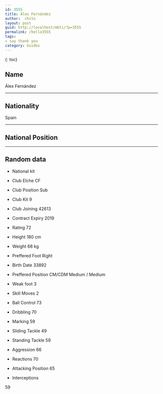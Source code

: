 ```yaml
---
id: 3555
title: Álex Fernández
author:  chito 
layout: post
guid: http://localhost/mbti/?p=3555
permalink: /hello3555
tags:
- say thank you
category: Guides
---
```



{: toc}


## Name  
Álex Fernández 

* * *

## Nationality  
Spain 

* * *

## National Position 

* * *

## Random data 

  * National kit 
  * Club 
Elche CF 

  * Club Position 
Sub 

  * Club Kit 
9 

  * Club Joining 
42613 

  * Contract Expiry 
2019 

  * Rating 
72 

  * Height 
180 cm 

  * Weight 
68 kg 

  * Preffered Foot 
Right 

  * Birth Date 
33892 

  * Preffered Position 
CM/CDM Medium / Medium 

  * Weak foot 
3 

  * Skill Moves 
2 

  * Ball Control 
73 

  * Dribbling 
70 

  * Marking 
59 

  * Sliding Tackle 
49 

  * Standing Tackle 
59 

  * Aggression 
66 

  * Reactions 
70 

  * Attacking Position 
65 

  * Interceptions 

59</ul>